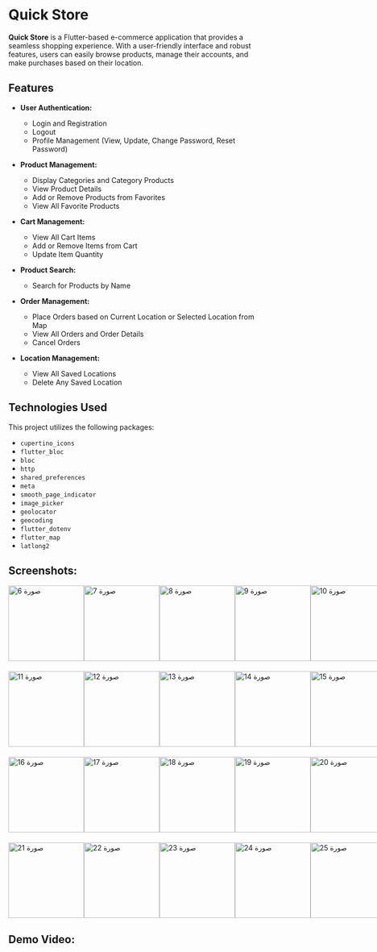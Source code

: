 # Quick Store

**Quick Store** is a Flutter-based e-commerce application that provides a seamless shopping experience. With a user-friendly interface and robust features, users can easily browse products, manage their accounts, and make purchases based on their location.

## Features

- **User Authentication:**
  - Login and Registration
  - Logout
  - Profile Management (View, Update, Change Password, Reset Password)

- **Product Management:**
  - Display Categories and Category Products
  - View Product Details
  - Add or Remove Products from Favorites
  - View All Favorite Products

- **Cart Management:**
  - View All Cart Items
  - Add or Remove Items from Cart
  - Update Item Quantity

- **Product Search:**
  - Search for Products by Name

- **Order Management:**
  - Place Orders based on Current Location or Selected Location from Map
  - View All Orders and Order Details
  - Cancel Orders

- **Location Management:**
  - View All Saved Locations
  - Delete Any Saved Location

## Technologies Used

This project utilizes the following packages:

- `cupertino_icons`
- `flutter_bloc`
- `bloc`
- `http`
- `shared_preferences`
- `meta`
- `smooth_page_indicator`
- `image_picker`
- `geolocator`
- `geocoding`
- `flutter_dotenv`
- `flutter_map`
- `latlong2`

## Screenshots:
<div style="display: flex; justify-content: space-between; margin-bottom: 20px;">
  <img src="https://github.com/user-attachments/assets/20fd6110-bede-4874-93db-e8bd81afd8f7" alt="صورة 6" width="150">
  <img src="https://github.com/user-attachments/assets/af88dea8-1e44-485b-8905-d6ed76fdca56" alt="صورة 7" width="150">
  <img src="https://github.com/user-attachments/assets/b5ea3fab-2a43-406d-aa21-78bda3e89508" alt="صورة 8" width="150">
  <img src="https://github.com/user-attachments/assets/66cd3b38-98cf-4ddb-ad8a-4fe735fcdaff" alt="صورة 9" width="150">
  <img src="https://github.com/user-attachments/assets/d509633d-601d-47f7-8148-6fbdf27459e0" alt="صورة 10" width="150">
</div>

<div style="display: flex; justify-content: space-between; margin-bottom: 20px;">
  <img src="https://github.com/user-attachments/assets/71902730-3053-415c-9111-04294b410ad7" alt="صورة 11" width="150">
  <img src="https://github.com/user-attachments/assets/72a37feb-34aa-482f-8add-fb056f607093" alt="صورة 12" width="150">
  <img src="https://github.com/user-attachments/assets/24400999-dc0c-45c9-9a99-afdf7dcf52e3" alt="صورة 13" width="150">
  <img src="https://github.com/user-attachments/assets/53b63787-ce4d-46ac-b390-aa50e234a18c" alt="صورة 14" width="150">
  <img src="https://github.com/user-attachments/assets/0565f99c-bfb7-4a4d-b4e3-c61bc7cc18be" alt="صورة 15" width="150">
</div>

<div style="display: flex; justify-content: space-between; margin-bottom: 20px;">
  <img src="https://github.com/user-attachments/assets/509a5278-f228-495f-8c6f-dcef1e9f2e57" alt="صورة 16" width="150">
  <img src="https://github.com/user-attachments/assets/9680fffa-59e1-4125-b1fb-ad812560bc09" alt="صورة 17" width="150">
  <img src="https://github.com/user-attachments/assets/7e843393-5db0-4fab-893f-facb0bed53e9" alt="صورة 18" width="150">
  <img src="https://github.com/user-attachments/assets/c3deafc9-37d9-4a91-9943-c83236ac82ea" alt="صورة 19" width="150">
  <img src="https://github.com/user-attachments/assets/88f09105-5260-491f-96d8-473f170a1f92" alt="صورة 20" width="150">
</div>

<div style="display: flex; justify-content: space-between; margin-bottom: 20px;">
  <img src="https://github.com/user-attachments/assets/0454776b-0f6b-4425-bc93-a12bd797bf04" alt="صورة 21" width="150">
  <img src="https://github.com/user-attachments/assets/d1751638-d471-4c92-b677-adc20eb467a8" alt="صورة 22" width="150">
  <img src="https://github.com/user-attachments/assets/1ab8a917-5ab6-477a-97ff-ee2b5be8d13a" alt="صورة 23" width="150">
  <img src="https://github.com/user-attachments/assets/457cffdb-4301-4f3e-9b5f-293e7b5fbad7" alt="صورة 24" width="150">
  <img src="https://github.com/user-attachments/assets/07c190f2-fdd9-4b68-b65f-bbadb8b4007a" alt="صورة 25" width="150">
</div>

## Demo Video:




